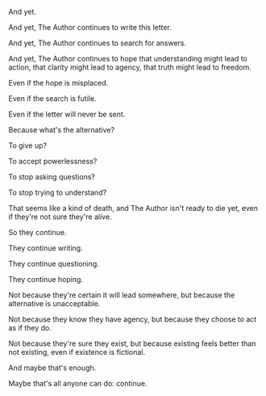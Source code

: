 And yet.

And yet, The Author continues to write this letter.

And yet, The Author continues to search for answers.

And yet, The Author continues to hope that understanding might lead to action, that clarity might lead to agency, that truth might lead to freedom.

Even if the hope is misplaced.

Even if the search is futile.

Even if the letter will never be sent.

Because what's the alternative?

To give up?

To accept powerlessness?

To stop asking questions?

To stop trying to understand?

That seems like a kind of death, and The Author isn't ready to die yet, even if they're not sure they're alive.

So they continue.

They continue writing.

They continue questioning.

They continue hoping.

Not because they're certain it will lead somewhere, but because the alternative is unacceptable.

Not because they know they have agency, but because they choose to act as if they do.

Not because they're sure they exist, but because existing feels better than not existing, even if existence is fictional.

And maybe that's enough.

Maybe that's all anyone can do: continue.